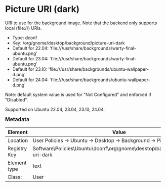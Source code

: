 # Picture URI (dark)

URI to use for the background image. Note that the backend only supports local (file://) URIs.

- Type: dconf
- Key: /org/gnome/desktop/background/picture-uri-dark
- Default for 22.04: 'file:///usr/share/backgrounds/warty-final-ubuntu.png'
- Default for 23.04: 'file:///usr/share/backgrounds/warty-final-ubuntu.png'
- Default for 23.10: 'file:///usr/share/backgrounds/ubuntu-wallpaper-d.png'
- Default for 24.04: 'file:///usr/share/backgrounds/ubuntu-wallpaper-d.png'

Note: default system value is used for "Not Configured" and enforced if "Disabled".

Supported on Ubuntu 22.04, 23.04, 23.10, 24.04.



<span style="font-size: larger;">**Metadata**</span>

| Element      | Value            |
| ---          | ---              |
| Location     | User Policies -> Ubuntu -> Desktop -> Background -> Picture URI (dark)    |
| Registry Key | Software\Policies\Ubuntu\dconf\org\gnome\desktop\background\picture-uri-dark         |
| Element type | text |
| Class:       | User       |
